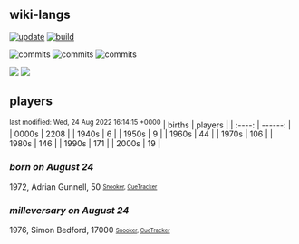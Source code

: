 ## wiki-langs
[![update](https://github.com/dreamerminsk/wiki-langs/actions/workflows/update-tables.yml/badge.svg)](https://github.com/dreamerminsk/wiki-langs/actions/workflows/update-tables.yml)
[![build](https://github.com/dreamerminsk/wiki-langs/actions/workflows/build.yml/badge.svg)](https://github.com/dreamerminsk/wiki-langs/actions/workflows/build.yml)

![commits](https://img.shields.io/github/commit-activity/y/dreamerminsk/wiki-langs)
![commits](https://img.shields.io/github/commit-activity/m/dreamerminsk/wiki-langs)
![commits](https://img.shields.io/github/commit-activity/w/dreamerminsk/wiki-langs)

![](https://img.shields.io/github/languages/code-size/dreamerminsk/wiki-langs)
![](https://img.shields.io/github/repo-size/dreamerminsk/wiki-langs)

## players
<sup>last modified: Wed, 24 Aug 2022 16:14:15 +0000</sup>
| births | players |
| :----: | ------: |
| 0000s | 2208 |
| 1940s | 6 |
| 1950s | 9 |
| 1960s | 44 |
| 1970s | 106 |
| 1980s | 146 |
| 1990s | 171 |
| 2000s | 19 |

### ***born on August 24***
1972, Adrian Gunnell, 50 <sub><sup>[Snooker](http://www.snooker.org/res/index.asp?player=55), [CueTracker](http://cuetracker.net/Players/adrian-gunnell/)</sup></sub>


### ***milleversary on August 24***
1976, Simon Bedford, 17000 <sub><sup>[Snooker](http://www.snooker.org/res/index.asp?player=119), [CueTracker](http://cuetracker.net/Players/simon-bedford/)</sup></sub>



